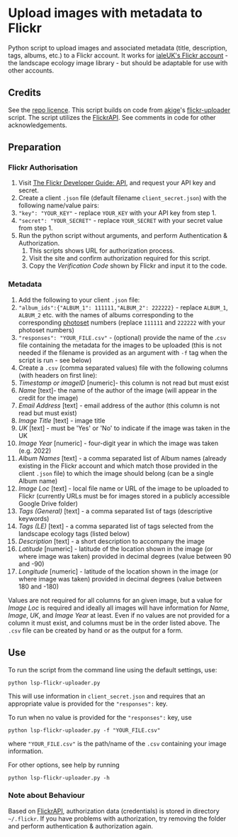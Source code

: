 # Upload images with metadata to Flickr
Python script to upload images and associated metadata (title, description, tags, albums, etc.) to a Flickr account. It works for [ialeUK's Flickr account](https://www.flickr.com/images/96878059@N06/) - the landscape ecology image library - but should be adaptable for use with other accounts.

## Credits
See the [repo licence](LICENSE). This script builds on code from [akige](https://github.com/aikige)'s [flickr-uploader](https://github.com/aikige/flickr-uploader) script. The script utilizes the [FlickrAPI](https://github.com/sybrenstuvel/flickrapi/). See comments in code for other acknowledgements.

## Preparation
### Flickr Authorisation
1. Visit [The Flickr Developer Guide: API](https://www.flickr.com/services/developer/api/), and request your API key and secret.
2. Create a client `.json` file (default filename `client_secret.json`) with the following name/value pairs:
  1. `"key": "YOUR_KEY"` - replace `YOUR_KEY` with your API key from step 1.  
  2. `"secret": "YOUR_SECRET"` - replace  `YOUR_SECRET` with your secret value from step 1.
3. Run the python script without arguments, and perform Authentication & Authorization.
    1. This scripts shows URL for authorization process.
    2. Visit the site and confirm authorization required for this script.
    3. Copy the *Verification Code* shown by Flickr and input it to the code.

### Metadata
1. Add the following to your client `.json` file:
  1. `"album_ids":{"ALBUM_1": 111111,"ALBUM_2": 222222}` - replace `ALBUM_1`, `ALBUM_2` etc. with the names of albums corresponding to the corresponding [photoset](https://www.flickr.com/help/forum/en-us/72157675237678471/) numbers (replace  `111111` and `222222` with your photoset numbers)
  2. `"responses": "YOUR_FILE.csv"` - (optional) provide the name of the .`csv` file containing the metadata for the images to be uploaded (this is not needed if the filename is provided as an argument with `-f` tag when the script is run - see below)
1. Create a `.csv` (comma separated values) file with the following columns (with headers on first line):
  1. _Timestamp or imageID_ [numeric]- this column is not read but must exist
  2. _Name_ [text]- the name of the author of the image (will appear in the credit for the image)
  3. _Email Address_ [text] - email address of the author (this column is not read but must exist)
  4. _Image Title_ [text] - image title
  5. _UK_ [text] - must be 'Yes' or 'No' to indicate if the image was taken in the UK
  6. _Image Year_ [numeric] - four-digit year in which the image was taken (e.g. 2022)
  7. _Album Names_ [text] - a comma separated list of Album names (already existing in the Flickr account and which match those provided in the client `.json` file) to which the image should belong (can be a single Album name)
  8. _Image Loc_ [text] - local file name or URL of the image to be uploaded to Flickr (currently URLs must be for images stored in a publicly accessible Google Drive folder)
  9. _Tags (General)_ [text] - a comma separated list of tags (descriptive keywords)
  10. _Tags (LE)_ [text] - a comma separated list of tags selected from the landscape ecology tags (listed below)
  11. _Description_ [text] - a short description to accompany the image
  12. _Latitude_ [numeric] - latitude of the location shown in the image (or where image was taken) provided in decimal degrees (value between 90 and -90)
  13. _Longitude_ [numeric] - latitude of the location shown in the image (or where image was taken) provided in decimal degrees (value between 180 and -180)

Values are not required for all columns for an given image, but a value for _Image Loc_ is required and ideally all images will have information for _Name_, _Image_, _UK_, and _Image Year_ at least. Even if no values are not provided for a column it must exist, and columns must be in the order listed above. The `.csv` file can be created by hand or as the output for a form.

## Use
To run the script from the command line using the default settings, use:
```
python lsp-flickr-uploader.py
```
This will use information in `client_secret.json` and requires that an appropriate value is provided for the `"responses":` key.

To run when no value is provided for the `"responses":` key, use
```
python lsp-flickr-uploader.py -f "YOUR_FILE.csv"
```
where `"YOUR_FILE.csv"` is the path/name of the `.csv` containing your image information.

For other options, see help by running
```
python lsp-flickr-uploader.py -h
```

### Note about Behaviour
Based on [FlickrAPI](https://github.com/sybrenstuvel/flickrapi/), authorization data (credentials) is stored in directory `~/.flickr`. If you have problems with authorization, try removing the folder and perform authentication & authorization again.

